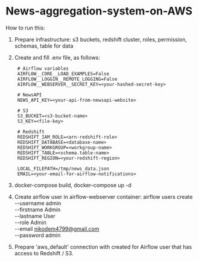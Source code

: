 # News-aggregation-system-on-AWS
How to run this:
1. Prepare infrastructure: s3 buckets, redshift cluster, roles, permission, schemas, table for data

2. Create and fill .env file, as follows:

        # Airflow variables
        AIRFLOW__CORE__LOAD_EXAMPLES=False
        AIRFLOW__LOGGIN__REMOTE_LOGGING=False
        AIRFLOW__WEBSERVER__SECRET_KEY=<your-hashed-secret-key>

        # NewsAPI
        NEWS_API_KEY=<your-api-from-newsapi-website>

        # S3
        S3_BUCKET=<s3-bucket-name>
        S3_KEY=<file-key>

        # Redshift
        REDSHIFT_IAM_ROLE=<arn-redshift-role>
        REDSHIFT_DATABASE=<database-name>
        REDSHIFT_WORKGROUP=<workgroup-name>
        REDSHIFT_TABLE=<schema.table-name>
        REDSHIFT_REGION=<your-redshift-region>

        LOCAL_FILEPATH=/tmp/news_data.json
        EMAIL=<your-email-for-airflow-notifications>

3. docker-compose build, docker-compose up -d
4. Create airflow user in airflow-webserver container:
    airflow users create \
		--username admin \
		--firstname Admin \
		--lastname User \
		--role Admin \
		--email nikodem4799@gmail.com \
		--password admin
4. Prepare 'aws_default' connection with created for Airflow user that has access to Redshift / S3.